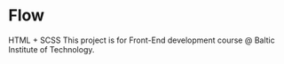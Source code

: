 # Flow

HTML + SCSS
This project is for Front-End development course @ Baltic Institute of Technology.
